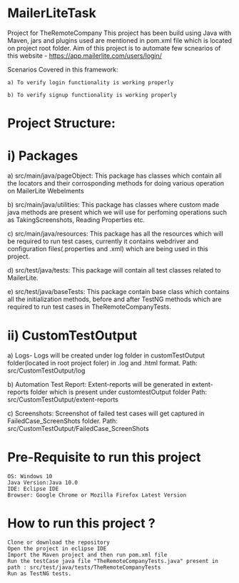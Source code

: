 # MailerLiteTask
Project for TheRemoteCompany
This project has been build using Java with Maven, jars and plugins used are mentioned in pom.xml file which is located on project root folder. Aim of this project is to automate few scnearios of this website - https://app.mailerlite.com/users/login/

Scenarios Covered in this framework:

    a) To verify login functionality is working properly

    b) To verify signup functionality is working properly

# Project Structure:

 # i) Packages
 
a) src/main/java/pageObject: This package has classes which contain all the locators and their corrosponding methods for doing various operation on MailerLite Webelments

b) src/main/java/utilities: This package has classes where custom made java methods are present which we will use for perfoming operations such as TakingScreenshots, Reading Properties etc.

c) src/main/java/resources: This package has all the resources which will be required to run test cases, currently it contains webdriver and configuration files(.properties and .xml) which are being used in this project.

d) src/test/java/tests: This package will contain all test classes related to MailerLite.

e) src/test/java/baseTests: This package contain base class which contains all the initialization methods, before and after TestNG methods which are required to run test cases in TheRemoteCompanyTests.

# ii) CustomTestOutput

a) Logs- Logs will be created under log folder in customTestOutput folder(located in root project foler) in .log and .html format. Path: src/CustomTestOutput/log

b) Automation Test Report: Extent-reports will be generated in extent-reports folder which is present under customtestOutput folder Path: src/CustomTestOutput/extent-reports

c) Screenshots: Screenshot of failed test cases will get captured in FailedCase_ScreenShots folder. Path: src/CustomTestOutput/FailedCase_ScreenShots

# Pre-Requisite to run this project

    OS: Windows 10 
    Java Version:Java 10.0
    IDE: Eclipse IDE 
    Browser: Google Chrome or Mozilla Firefox Latest Version

# How to run this project ?

    Clone or download the repository
    Open the project in eclipse IDE
    Import the Maven project and then run pom.xml file
    Run the testCase java file "TheRemoteCompanyTests.java" present in path : src/test/java/tests/TheRemoteCompanyTests
    Run as TestNG tests.

